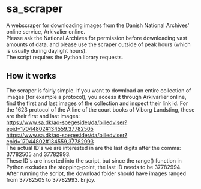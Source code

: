 # sa_scraper
A webscraper for downloading images from the Danish National Archives' online service, Arkivalier online. \
Please ask the National Archives for permission before downloading vast amounts of data, and please use the scraper outside of peak hours (which is usually during daylight hours). \
The script requires the Python library requests.

## How it works
The scraper is fairly simple. If you want to download an entire collection of images (for example a protocol), you access it through Arkivarlier online, find the first and last images of the collection and inspect their link id.
For the 1623 protocol of the A line of the court books of Viborg Landsting, these are their first and last images: \
https://www.sa.dk/ao-soegesider/da/billedviser?epid=17044802#134559,37782505 \
https://www.sa.dk/ao-soegesider/da/billedviser?epid=17044802#134559,37782993 \
The actual ID's we are interested in are the last digits after the comma: 37782505 and 37782993. \
These ID's are inserted into the script, but since the range() function in Python excludes the stopping-point, the last ID needs to be 37782994. \
After running the script, the download folder should have images ranged from 37782505 to 37782993. Enjoy.
